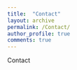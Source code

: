 ```yaml
---
title:  "Contact"
layout: archive
permalink: /Contact/
author_profile: true
comments: true
---
```


Contact
